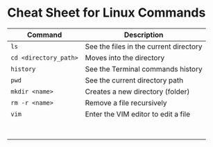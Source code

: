 # Cheat Sheet for Linux Commands

| Command  | Description |
| ------------- | ------------- |
| ```ls```  | See the files in the current directory   |
| ```cd <directory_path>```  | Moves into the directory  |
| ```history```  | See the Terminal commands history  |
| ```pwd```  | See the current directory path  |
| ```mkdir <name>```  | Creates a new directory (folder)  |
| ```rm -r <name>```  | Remove a file recursively  |
| ```vim```  | Enter the VIM editor to edit a file  |
| ``` ```  |   |
| ``` ```  |   |
